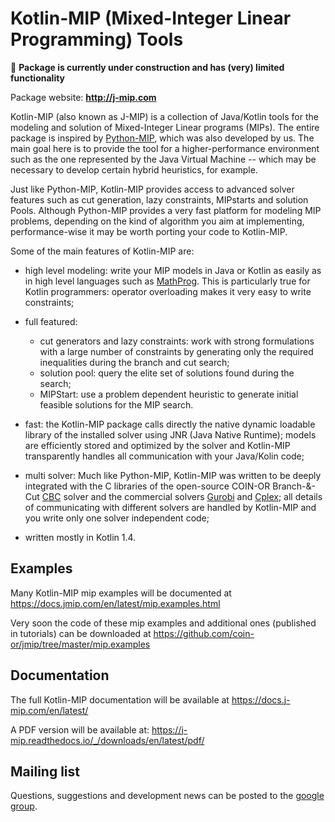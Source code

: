 # Kotlin-MIP (Mixed-Integer Linear Programming) Tools

🛑 **Package is currently under construction and has (very) limited functionality**

Package website: **http://j-mip.com**

Kotlin-MIP (also known as J-MIP) is a collection of Java/Kotlin tools for the modeling and solution of Mixed-Integer Linear programs (MIPs). 
The entire package is inspired by [Python-MIP](https://github.com/coin-or/python-mip), which was also developed by us.
The main goal here is to provide the tool for a higher-performance environment such as the one represented by the Java Virtual Machine -- which may be necessary to develop certain hybrid heuristics, for example.

Just like Python-MIP, Kotlin-MIP provides access to advanced solver features such as cut generation, lazy constraints, MIPstarts and solution Pools. 
Although Python-MIP provides a very fast platform for modeling MIP problems, depending on the kind of algorithm you aim at implementing, performance-wise it may be worth porting your code to Kotlin-MIP.

Some of the main features of Kotlin-MIP are:

* high level modeling: write your MIP models in Java or Kotlin as easily as in high level languages such as [MathProg](https://en.wikibooks.org/wiki/GLPK/GMPL_(MathProg)). This is particularly true for Kotlin programmers: operator overloading makes it very easy to write constraints;

* full featured:
    - cut generators and lazy constraints: work with strong formulations with a large number of constraints by generating only the required inequalities during the branch and cut search;
    - solution pool: query the elite set of solutions found during the search;
    - MIPStart: use a problem dependent heuristic to generate initial feasible solutions for the MIP search.

* fast: the Kotlin-MIP package calls directly the native dynamic loadable library of the installed solver using JNR (Java Native Runtime); models are efficiently stored and optimized by the solver and Kotlin-MIP transparently handles all communication with your Java/Kolin code;

* multi solver: Much like Python-MIP, Kotlin-MIP was written to be deeply integrated with the C libraries of the open-source COIN-OR Branch-&-Cut [CBC](https://projects.coin-or.org/Cbc) solver and the commercial solvers [Gurobi](http://www.gurobi.com/) and [Cplex](http://www.cplex.com/); all details of communicating with different solvers are handled by Kotlin-MIP and you write only one solver independent code;

* written mostly in Kotlin 1.4.

## Examples

Many Kotlin-MIP mip examples will be documented at https://docs.jmip.com/en/latest/mip.examples.html 

Very soon the code of these mip examples and additional ones (published in tutorials) can be downloaded at https://github.com/coin-or/jmip/tree/master/mip.examples

## Documentation
 
The full Kotlin-MIP documentation will be available at https://docs.j-mip.com/en/latest/

A PDF version will be available at: https://j-mip.readthedocs.io/_/downloads/en/latest/pdf/

## Mailing list

Questions, suggestions and development news can be posted to the [google group](https://groups.google.com/forum/#!forum/jmip).

